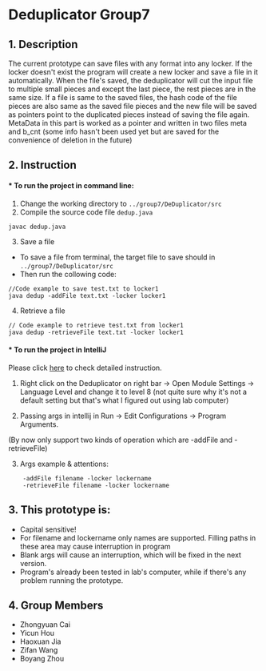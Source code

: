 # Deduplicator Group7
## 1. Description

The current prototype can save files with any format into any locker. If the locker doesn't exist the program will create a new locker and save a file in it automatically. When the file's saved, the deduplicator will cut the input file to multiple small pieces and except the last piece, the rest pieces are in the same size. If a file is same to the saved files, the hash code of the file pieces are also same as the saved file pieces and the new file will be saved as pointers point to the duplicated pieces instead of saving the file again. MetaData in this part is worked as a pointer and written in two files meta and b_cnt (some info hasn't been used yet but are saved for the convenience of deletion in the future)

## 2. Instruction

#### * To run the project in command line:
1. Change the working directory to `../group7/DeDuplicator/src`
2. Compile the source code file `dedup.java`
```
javac dedup.java
```
3. Save a file
- To save a file from terminal, the target file to save should in `../group7/DeDuplicator/src`
- Then run the collowing code:
```
//Code example to save test.txt to locker1
java dedup -addFile text.txt -locker locker1
```
4. Retrieve a file
```
// Code example to retrieve test.txt from locker1
java dedup -retrieveFile text.txt -locker locker1
```

#### * To run the project in IntelliJ
Please click [here](https://agile.bu.edu/bitbucket/projects/EC504PROJ/repos/group7/browse/DeDuplicator/src/README.md) to check detailed instruction.

1. Right click on the Deduplicator on right bar -> Open Module Settings -> Language Level and change it to level 8
 (not quite sure why it's not a default setting but that's what I figured out using lab computer)

2. Passing args in intellij in Run -> Edit Configurations -> Program Arguments.

  (By now only support two kinds of operation which are -addFile and -retrieveFile)

3. Args example & attentions:
```
    -addFile filename -locker lockername
    -retrieveFile filename -locker lockername
```

## 3. This prototype is:
- Capital sensitive!
- For filename and lockername only names are supported. Filling paths in these area may cause interruption in program
- Blank args will cause an interruption, which will be fixed in the next version.
- Program's already been tested in lab's computer, while if there's any problem running the prototype.

## 4. Group Members

- Zhongyuan Cai
- Yicun Hou
- Haoxuan Jia
- Zifan Wang
- Boyang Zhou
